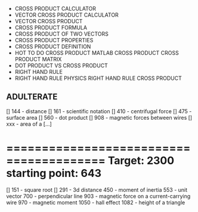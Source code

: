 - CROSS PRODUCT CALCULATOR
- VECTOR CROSS PRODUCT CALCULATOR
- VECTOR CROSS PRODUCT
- CROSS PRODUCT FORMULA
- CROSS PRODUCT OF TWO VECTORS
- CROSS PRODUCT PROPERTIES
- CROSS PRODUCT DEFINITION
- HOT TO DO CROSS PRODUCT
MATLAB CROSS PRODUCT
CROSS PRODUCT MATRIX
- DOT PRODUCT VS CROSS PRODUCT
- RIGHT HAND RULE
- RIGHT HAND RULE PHYSICS
RIGHT HAND RULE CROSS PRODUCT
## ADULTERATE


[] 144 - distance
[] 161 - scientific notation
[] 410 - centrifugal force
[] 475 - surface area
[] 560 - dot product
[] 908 - magnetic forces between wires
[] xxx - area of a [...]

========================================
Target: 2300
starting point: 643
========================================
[] 151 - square root
[] 291 - 3d distance
450 - moment of inertia
553 - unit vector
700 - perpendicular line
903 - magnetic force on a current-carrying wire
970 - magnetic moment
1050 - hall effect
1082 - height of a triangle
